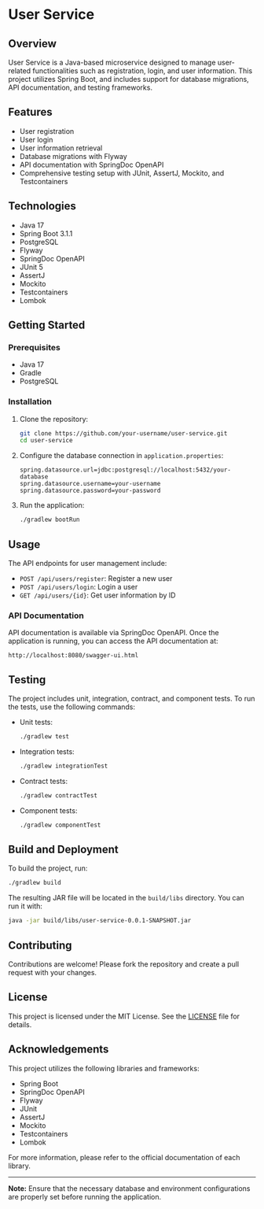 # User Service

## Overview

User Service is a Java-based microservice designed to manage user-related functionalities such as registration, login, and user information. This project utilizes Spring Boot, and includes support for database migrations, API documentation, and testing frameworks.

## Features

- User registration
- User login
- User information retrieval
- Database migrations with Flyway
- API documentation with SpringDoc OpenAPI
- Comprehensive testing setup with JUnit, AssertJ, Mockito, and Testcontainers

## Technologies

- Java 17
- Spring Boot 3.1.1
- PostgreSQL
- Flyway
- SpringDoc OpenAPI
- JUnit 5
- AssertJ
- Mockito
- Testcontainers
- Lombok

## Getting Started

### Prerequisites

- Java 17
- Gradle
- PostgreSQL

### Installation

1. Clone the repository:

   ```sh
   git clone https://github.com/your-username/user-service.git
   cd user-service
   ```

2. Configure the database connection in `application.properties`:

   ```properties
   spring.datasource.url=jdbc:postgresql://localhost:5432/your-database
   spring.datasource.username=your-username
   spring.datasource.password=your-password
   ```

3. Run the application:

   ```sh
   ./gradlew bootRun
   ```

## Usage

The API endpoints for user management include:

- `POST /api/users/register`: Register a new user
- `POST /api/users/login`: Login a user
- `GET /api/users/{id}`: Get user information by ID

### API Documentation

API documentation is available via SpringDoc OpenAPI. Once the application is running, you can access the API documentation at:

```
http://localhost:8080/swagger-ui.html
```

## Testing

The project includes unit, integration, contract, and component tests. To run the tests, use the following commands:

- Unit tests:

  ```sh
  ./gradlew test
  ```

- Integration tests:

  ```sh
  ./gradlew integrationTest
  ```

- Contract tests:

  ```sh
  ./gradlew contractTest
  ```

- Component tests:

  ```sh
  ./gradlew componentTest
  ```

## Build and Deployment

To build the project, run:

```sh
./gradlew build
```

The resulting JAR file will be located in the `build/libs` directory. You can run it with:

```sh
java -jar build/libs/user-service-0.0.1-SNAPSHOT.jar
```

## Contributing

Contributions are welcome! Please fork the repository and create a pull request with your changes.

## License

This project is licensed under the MIT License. See the [LICENSE](LICENSE) file for details.

## Acknowledgements

This project utilizes the following libraries and frameworks:

- Spring Boot
- SpringDoc OpenAPI
- Flyway
- JUnit
- AssertJ
- Mockito
- Testcontainers
- Lombok

For more information, please refer to the official documentation of each library.

---
**Note:** Ensure that the necessary database and environment configurations are properly set before running the application.